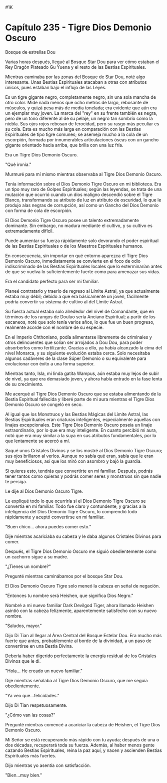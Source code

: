 
#1K 

# Capítulo 235 - Tigre Dios Demonio Oscuro


Bosque de estrellas Dou

Varias horas después, llegué al Bosque Star Dou para ver cómo estaban el Rey Dragón Plateado Gu Yuena y el resto de las Bestias Espirituales.

Mientras caminaba por las zonas del Bosque de Star Dou, noté algo interesante. Unas Bestias Espirituales atacaban a otras con atributos únicos, pues estaban bajo el influjo de las Leyes.

Es un tigre gigante negro, completamente negro, sin una sola mancha de otro color. Mide nada menos que ocho metros de largo, rebosante de músculos, y quizá pesa más de media tonelada; era evidente que aún era un ejemplar muy joven. La marca del "rey" en su frente también es negra, pero de un tono diferente al de su pelaje, un negro tan sombrío como la niebla. Sus ojos rojos rebosan de ferocidad, pero su rasgo más peculiar es su cola. Esta es mucho más larga en comparación con las Bestias Espirituales de tipo tigre comunes; se asemeja mucho a la cola de un escorpión, formada por innumerables articulaciones óseas con un gancho gigante orientado hacia arriba, que brilla con una luz fría.

Era un Tigre Dios Demonio Oscuro.

"Qué ironía."

Murmuré para mí mismo mientras observaba al Tigre Dios Demonio Oscuro.

Tenía información sobre el Dios Demonio Tigre Oscuro en mi biblioteca. Era un tipo muy raro de Golpes Espirituales; según las leyendas, se trata de una mutación que ocurrió cuando un dios maligno descendió sobre el Tigre Blanco, transformando su atributo de luz en atributo de oscuridad, lo que le produjo alas negras de corrupción, así como un Gancho del Dios Demonio con forma de cola de escorpión.

El Dios Demonio Tigre Oscuro posee un talento extremadamente dominante. Sin embargo, no madura mediante el cultivo, y su cultivo es extremadamente difícil.

Puede aumentar su fuerza rápidamente solo devorando el poder espiritual de las Bestias Espirituales o de los Maestros Espirituales humanos.

En consecuencia, sin importar en qué entorno aparezca el Tigre Dios Demonio Oscuro, inmediatamente se convierte en el foco de odio indiscriminado de las Bestias Espirituales locales que lo exterminarían antes de que se vuelva lo suficientemente fuerte como para amenazar sus vidas.

Era el candidato perfecto para ser mi familiar.

Planeé contratarlo y traerlo de regreso al Límite Astral, ya que actualmente estaba muy débil; debido a que era básicamente un joven, fácilmente podría convertir su sistema de cultivo al del Límite Astral.

Su fuerza actual estaba solo alrededor del nivel de Comandante, que en términos de los rangos de Douluo sería Anciano Espiritual; a partir de los escaneos, noté que solo tenía varios años, lo que fue un buen progreso, realmente acorde con el nombre de su especie.

En el Imperio Chthoniano, podía alimentarse libremente de criminales y otros delincuentes que solían ser arrojados a Dou Dou, para poder absorberlos como fertilizante. Gracias a ello, ya había alcanzado la cima del nivel Monarca, y su siguiente evolución estaba cerca. Solo necesitaba algunos cadáveres de la clase Súper Demonio o su equivalente para evolucionar con éxito a una forma superior.

Mientras tanto, Isla, mi linda gatita Wampus, aún estaba muy lejos de subir de nivel, ya que era demasiado joven, y ahora había entrado en la fase lenta de su crecimiento.

Me acerqué al Tigre Dios Demonio Oscuro que se estaba alimentando de la Bestia Espiritual fallecida y liberé parte de mi aura mientras el Tigre Dios Demonio Oscuro se congeló en seco.

Al igual que los Monstruos y las Bestias Mágicas del Límite Astral, las Bestias Espirituales eran criaturas inteligentes, especialmente aquellas con linajes excepcionales. Este Tigre Dios Demonio Oscuro poseía un linaje extraordinario, por lo que era muy inteligente. En cuanto percibió mi aura, notó que era muy similar a la suya en sus atributos fundamentales, por lo que lentamente se acercó a mí.

Saqué unos Cristales Divinos y se los mostré al Dios Demonio Tigre Oscuro; sus ojos brillaron al verlos. Aunque no sabía qué eran, sabía que le eran muy beneficiosos, así que los miró con asombro y bajó la guardia.

Si quieres esto, tendrás que convertirte en mi familiar. Después, podrás tener tantos como quieras y podrás comer seres y monstruos sin que nadie te persiga.

Le dije al Dios Demonio Oscuro Tigre.

Le expliqué todo lo que ocurriría si el Dios Demonio Tigre Oscuro se convertía en mi familiar. Todo fue claro y contundente, y gracias a la inteligencia del Dios Demonio Tigre Oscuro, lo comprendió todo rápidamente y aceptó convertirse en mi familiar.

"Buen chico... ahora puedes comer esto."

Dije mientras acariciaba su cabeza y le daba algunos Cristales Divinos para comer.

Después, el Tigre Dios Demonio Oscuro me siguió obedientemente como un cachorro sigue a su madre.

"¿Tienes un nombre?"

Pregunté mientras caminábamos por el bosque Star Dou.

El Dios Demonio Oscuro Tigre solo meneó la cabeza en señal de negación.

"Entonces tu nombre será Heishen, que significa Dios Negro."

Nombré a mi nuevo familiar Dark Devilgod Tiger, ahora llamado Heishen asintió con la cabeza felizmente, aparentemente satisfecho con su nuevo nombre.

"Saludos, mayor."

Dijo Di Tian al llegar al Área Central del Bosque Estelar Dou. Era mucho más fuerte que antes, probablemente al borde de la divinidad, a un paso de convertirse en una Bestia Divina.

Debería haber digerido perfectamente la energía residual de los Cristales Divinos que le di.

"Hola... He creado un nuevo familiar."

Dije mientras señalaba al Tigre Dios Demonio Oscuro, que me seguía obedientemente.

"Ya veo que...felicidades."

Dijo Di Tian respetuosamente.

"¿Cómo van las cosas?"

Pregunté mientras comencé a acariciar la cabeza de Heishen, el Tigre Dios Demonio Oscuro.

Mi Señor se está recuperando más rápido con tu ayuda; después de una o dos décadas, recuperará toda su fuerza. Además, al haber menos gente cazando Bestias Espirituales, reina la paz aquí, y nacen y ascienden Bestias Espirituales más fuertes.

Dijo mientras yo asentía con satisfacción.

"Bien...muy bien."